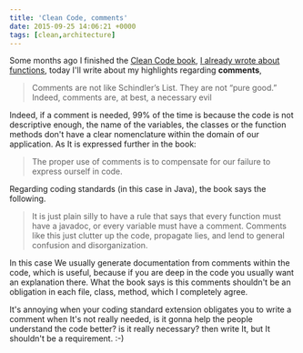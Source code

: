 ```yaml
---
title: 'Clean Code, comments'
date: 2015-09-25 14:06:21 +0000
tags: [clean,architecture]
---
```

Some months ago I finished the [Clean Code book][book], [I already wrote about functions][clean1], today I'll write about my highlights regarding **comments**,

> Comments are not like Schindler’s List. They are not “pure good.” Indeed, comments are, at best, a necessary evil

Indeed, if a comment is needed, 99% of the time is because the code is not descriptive enough, the name of the variables, the classes or the function methods don't have a clear nomenclature within the domain of our application. As It is expressed further in the book:

> The proper use of comments is to compensate for our failure to express ourself in code.

Regarding coding standards (in this case in Java), the book says the following.

> It is just plain silly to have a rule that says that every function must have a javadoc, or every variable must have a comment. Comments like this just clutter up the code, propagate lies, and lend to general confusion and disorganization.

In this case We usually generate documentation from comments within the code, which is useful, because if you are deep in the code you usually want an explanation there. What the book says is this comments shouldn't be an obligation in each file, class, method, which I completely agree.

It's annoying when your coding standard extension obligates you to write a comment when It's not really needed, is it gonna help the people understand the code better? is it really necessary? then write It, but It shouldn't be a requirement. :-)


[clean1]: https://javaguirre.net/2015/06/19/clean-code-functions/
[book]: http://www.amazon.com/Clean-Code-Handbook-Software-Craftsmanship/dp/0132350882

